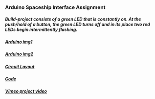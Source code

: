 ### Arduino Spaceship Interface Assignment

##### Build-project consists of a green LED that is constantly on. At the push/hold of a button, the green LED turns off and in its place two red LEDs begin intermittently flashing.   

##### <a href="https://github.com/AlVicente/physicalcomputing/blob/master/Homework/Week3%20-%20Jan%2029th/Spaceship%20Interface%20img1.JPG">Arduino img1</a>
##### <a href="https://github.com/AlVicente/physicalcomputing/blob/master/Homework/Week3%20-%20Jan%2029th/Spaceship%20Interface%20img2.JPG">Arduino img2</a>

##### <a href="https://github.com/AlVicente/physicalcomputing/blob/master/Homework/Week3%20-%20Jan%2029th/Spaceship%20Interface%20Circuit%20Layout.png">Circuit Layout</a>

##### <a href="https://github.com/AlVicente/physicalcomputing/blob/master/Homework/Week3%20-%20Jan%2029th/Spaceship%20Interface%20Code.png">Code</a>

##### <a href="https://vimeo.com/user80362602">Vimeo project video</a>  
